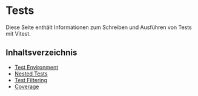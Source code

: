 # Tests

Diese Seite enthält Informationen zum Schreiben und Ausführen von Tests mit Vitest.

## Inhaltsverzeichnis
- [Test Environment](./test-environment.md)
- [Nested Tests](./nested-tests.md)
- [Test Filtering](./test-filtering.md)
- [Coverage](./coverage.md) 